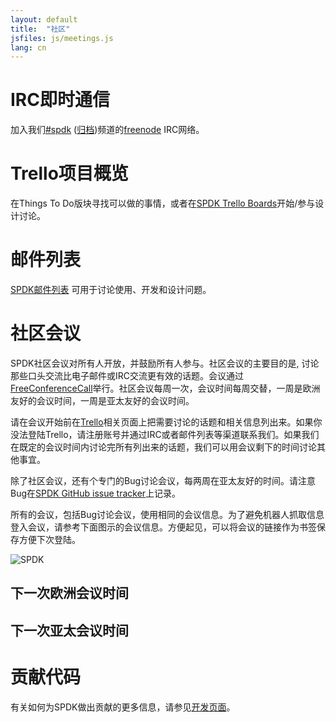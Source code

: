 ```yaml
---
layout: default
title:  "社区"
jsfiles: js/meetings.js
lang: cn
---
```


# IRC即时通信

加入我们[#spdk](irc://irc.freenode.net/%23spdk) ([归档](https://ci.spdk.io/irclog/index.html))频道的[freenode](https://freenode.net/) IRC网络。

# Trello项目概览

在Things To Do版块寻找可以做的事情，或者在[SPDK Trello Boards](../trello/)开始/参与设计讨论。

# 邮件列表

[SPDK邮件列表](https://lists.linuxfoundation.org/mailman/listinfo/spdk/) 可用于讨论使用、开发和设计问题。

# 社区会议

SPDK社区会议对所有人开放，并鼓励所有人参与。社区会议的主要目的是, 讨论那些口头交流比电子邮件或IRC交流更有效的话题。会议通过[FreeConferenceCall](https://www.freeconferencecall.com)举行。社区会议每周一次，会议时间每周交替，一周是欧洲友好的会议时间，一周是亚太友好的会议时间。

请在会议开始前在[Trello](https://trello.com/b/DvM7XayJ)相关页面上把需要讨论的话题和相关信息列出来。如果你没法登陆Trello，请注册账号并通过IRC或者邮件列表等渠道联系我们。如果我们在既定的会议时间内讨论完所有列出来的话题，我们可以用会议剩下的时间讨论其他事宜。

除了社区会议，还有个专门的Bug讨论会议，每两周在亚太友好的时间。请注意Bug在[SPDK GitHub issue tracker](https://github.com/spdk/spdk/issues)上记录。

所有的会议，包括Bug讨论会议，使用相同的会议信息。为了避免机器人抓取信息登入会议，请参考下面图示的会议信息。方便起见，可以将会议的链接作为书签保存方便下次登陆。

![SPDK](../../img/spdk_free.jpg "SPDK")

## 下一次欧洲会议时间
<div id="euro-mtg"></div>

## 下一次亚太会议时间
<div id="asia-mtg"></div>

# 贡献代码

有关如何为SPDK做出贡献的更多信息，请参见[开发页面](/cn/development/)。

